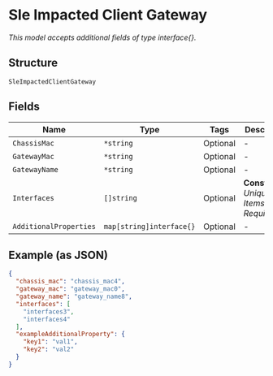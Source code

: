 
# Sle Impacted Client Gateway

*This model accepts additional fields of type interface{}.*

## Structure

`SleImpactedClientGateway`

## Fields

| Name | Type | Tags | Description |
|  --- | --- | --- | --- |
| `ChassisMac` | `*string` | Optional | - |
| `GatewayMac` | `*string` | Optional | - |
| `GatewayName` | `*string` | Optional | - |
| `Interfaces` | `[]string` | Optional | **Constraints**: *Unique Items Required* |
| `AdditionalProperties` | `map[string]interface{}` | Optional | - |

## Example (as JSON)

```json
{
  "chassis_mac": "chassis_mac4",
  "gateway_mac": "gateway_mac0",
  "gateway_name": "gateway_name8",
  "interfaces": [
    "interfaces3",
    "interfaces4"
  ],
  "exampleAdditionalProperty": {
    "key1": "val1",
    "key2": "val2"
  }
}
```

